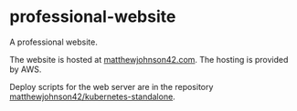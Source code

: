 # professional-website

A professional website.

The website is hosted at [matthewjohnson42.com](https://matthewjohnson42.com). The hosting is provided by AWS.

Deploy scripts for the web server are in the repository [matthewjohnson42/kubernetes-standalone](https://github.com/matthewjohnson42/kubernetes-standalone).
